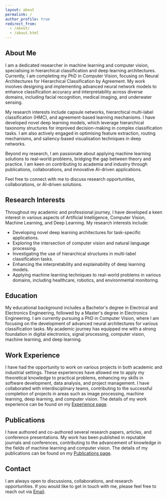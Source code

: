 ```yaml
---
layout: about
permalink: /
author_profile: true
redirect_from: 
  - /about/
  - /about.html
---
```


## About Me
I am a dedicated researcher in machine learning and computer vision, specialising in hierarchical classification and deep learning architectures. Currently, I am completing my PhD in Computer Vision, focusing on Neural Architectures for Hierarchical Classification by Agreement. My work involves designing and implementing advanced neural network models to enhance classification accuracy and interpretability across diverse domains, including facial recognition, medical imaging, and underwater sensing.

My research interests include capsule networks, hierarchical multi-label classification (HMC), and agreement-based learning mechanisms. I have developed novel deep learning models, which leverage hierarchical taxonomy structures for improved decision-making in complex classification tasks. I am also actively engaged in optimising feature extraction, routing mechanisms, and saliency-based visualisation techniques in deep networks.

Beyond my research, I am passionate about applying machine learning solutions to real-world problems, bridging the gap between theory and practice. I am keen on contributing to academia and industry through publications, collaborations, and innovative AI-driven applications.

Feel free to connect with me to discuss research opportunities, collaborations, or AI-driven solutions.

## Research Interests
Throughout my academic and professional journey, I have developed a keen interest in various aspects of Artificial Intelligence, Computer Vision, Machine Learning, and Deep Learning. My research interests include:
- Developing novel deep learning architectures for task-specific applications.
- Exploring the intersection of computer vision and natural language processing.
- Investigating the use of hierarchical structures in multi-label classification tasks.
- Enhancing the interpretability and explainability of deep learning models.
- Applying machine learning techniques to real-world problems in various domains, including healthcare, robotics, and environmental monitoring.

## Education
My educational background includes a Bachelor's degree in Electrical and Electronics Engineering, followed by a Master's degree in Electronics Engineering. I am currently pursuing a PhD in Computer Vision, where I am focusing on the development of advanced neural architectures for various classification tasks. My academic journey has equipped me with a strong foundation in digital electronics, signal processing, computer vision, machine learning, and deep learning. 

## Work Experience
I have had the opportunity to work on various projects in both academic and industrial settings. These experiences have allowed me to apply my theoretical knowledge to practical problems, enhancing my skills in software development, data analysis, and project management. I have collaborated with interdisciplinary teams, contributing to the successful completion of projects in areas such as image processing, machine learning, deep learning, and computer vision. The details of my work experience can be found on my [Experience page](./experience/).


## Publications
I have authored and co-authored several research papers, articles, and conference presentations. My work has been published in reputable journals and conferences, contributing to the advancement of knowledge in the fields of machine learning and computer vision. The details of my publications can be found on my [Publications page](./publications/).

## Contact
I am always open to discussions, collaborations, and research opportunities. If you would like to get in touch with me, please feel free to reach out via [Email](mailto:k.noor@research.deakin.edu.au,ktnoor.ai@gmail.com).